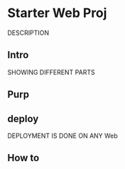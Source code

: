# Starter Web Proj

DESCRIPTION

## Intro

SHOWING DIFFERENT PARTS

## Purp

## deploy

DEPLOYMENT IS DONE ON ANY Web

## How  to